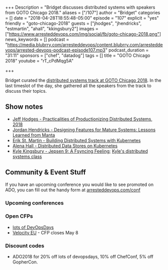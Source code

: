 +++
Description = "Bridget discusses distributed systems with speakers from GOTO Chicago 2018."
aliases = ["/107"]
author = "Bridget"
categories = []
date = "2018-04-28T18:55:48-05:00"
episode = "107"
explicit = "yes"
friendly = "goto-chicago-2018"
guests = ["jhodges", "jhendricks", "estmartin", "ahall", "kkingsbury2"]
images = ["https://www.arresteddevops.com/img/social/fb/goto-chicago-2018.png"]
news_keywords = []
podcast = "https://media.blubrry.com/arresteddevops/content.blubrry.com/arresteddevops/arrested-devops-podcast-episode107.mp3"
podcast_duration = "31:11"
sponsors = ["chef", "datadog"]
tags = []
title = "GOTO Chicago 2018"
youtube = "rT_cPdMqg5A"

+++

Bridget curated the [distributed systems track at GOTO Chicago 2018](https://gotochgo.com/2018/tracks/65). In the last timeslot of the day, she gathered all the speakers from the track to discuss their topics.

## Show notes

- [Jeff Hodges - Practicalities of Productionizing Distributed Systems, 2018](https://gotochgo.com/2018/sessions/378)
- [Jordan Hendricks - Designing Features for Mature Systems: Lessons Learned from Manta](https://gotochgo.com/2018/sessions/364)
- [Erik St. Martin - Building Distributed Systems with Kubernetes](https://gotochgo.com/2018/sessions/347)
- [Alena Hall - Distributed Data Stores on Kubernetes](https://gotochgo.com/2018/sessions/348)
- [Kyle Kingsbury - Jepsen 9: A Fsyncing Feeling](https://gotochgo.com/2018/sessions/450); [Kyle's distributed systems class](https://github.com/aphyr/distsys-class)

## Community & Event Stuff

If you have an upcoming conference you would like to see promoted on ADO, you can fill out the handy form at [arresteddevops.com/conf](https://arresteddevops.com/conf)

### Upcoming conferences

### Open CFPs

- [lots of DevOpsDays](https://devopsdays.org/speaking)
- [Velocity EU](https://conferences.oreilly.com/velocity/vl-eu/public/cfp/648) - CFP closes May 8

### Discount codes
- ADO2018 for 20% off lots of devopsdays, 10% off ChefConf, 5% off GopherCon.

